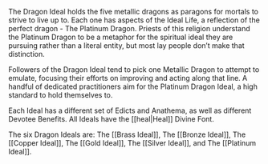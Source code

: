 The Dragon Ideal holds the five metallic dragons as paragons for mortals to strive to live up to. Each one has aspects of the Ideal Life, a reflection of the perfect dragon - The Platinum Dragon. Priests of this religion understand the Platinum Dragon to be a metaphor for the spiritual ideal they are pursuing rather than a literal entity, but most lay people don’t make that distinction.

Followers of the Dragon Ideal tend to pick one Metallic Dragon to attempt to emulate, focusing their efforts on improving and acting along that line. A handful of dedicated practitioners aim for the Platinum Dragon Ideal, a high standard to hold themselves to.

Each Ideal has a different set of Edicts and Anathema, as well as different Devotee Benefits. All Ideals have the [[heal|Heal]] Divine Font.

The six Dragon Ideals are: The [[Brass Ideal]], The [[Bronze Ideal]], The [[Copper Ideal]], The [[Gold Ideal]], The [[Silver Ideal]], and The [[Platinum Ideal]].